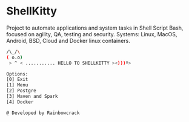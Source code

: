 # ShellKitty
<a img="kitty.png"><a>
Project to automate applications and system tasks in Shell Script Bash, focused on agility, QA, testing and security. Systems: Linux, MacOS, Android, BSD, Cloud and Docker linux containers.

```bash
/\_/\
( o.o)
 > ^ < ........... HELLO TO SHELLKITTY ><)))º>

Options:
[0] Exit
[1] Menu
[2] Postgre
[3] Maven and Spark
[4] Docker

@ Developed by Rainbowcrack
```
